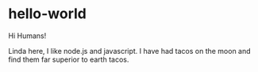 # hello-world

Hi Humans!

Linda here, I like node.js and javascript.
I have had tacos on the moon and find them far superior to earth tacos.
